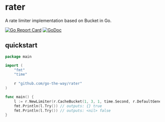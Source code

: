 # rater

A rate limiter implementation based on Bucket in Go.

[![Go Report Card](https://goreportcard.com/badge/github.com/go-the-way/rater)](https://goreportcard.com/report/github.com/go-the-way/rater)
[![GoDoc](https://pkg.go.dev/badge/github.com/go-the-way/rater?status.svg)](https://pkg.go.dev/github.com/go-the-way/rater?tab=doc)

## quickstart
```go
package main

import (
	"fmt"
	"time"
	
	r "github.com/go-the-way/rater"
)

func main() {
	l := r.NewLimiter(r.CacheBucket(1, 3, 1, time.Second, r.DefaultGenerator(), nil))
	fmt.Println(l.Try()) // outputs: {} true
	fmt.Println(l.Try()) // outputs: <nil> false
}
```